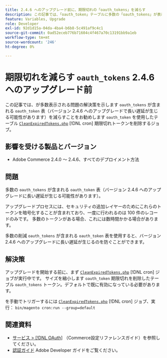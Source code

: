 ```yaml
---
title: 2.4.6 へのアップグレード前に、期限切れの「oauth_tokens」を減らす
description: この記事では、「oauth_token」テーブルに多数の「oauth_tokens」が表示され、バージョン 2.4.6 へのアップグレードで長い遅延が発生する可能性がある問題の解決策を説明します。CleanExpiredTokens.php を使用して、「oauth_token」テーブルを減らすことをお勧めします。
feature: Variables, Upgrade
role: Developer
exl-id: 92d1d15a-04da-4ba4-b6b8-5c491af9c4c1
source-git-commit: 0ad52eceb776b71604c4f467a70c13191bb9a1eb
workflow-type: tm+mt
source-wordcount: '246'
ht-degree: 0%

---
```


# 期限切れを減らす `oauth_tokens` 2.4.6 へのアップグレード前

この記事では、が多数表示される問題の解決策を示します `oauth_tokens` が含まれる `oauth_token` 表（バージョン 2.4.6 へのアップグレードで長い遅延が生じる可能性があります）を減らすことをお勧めします `oauth_token` を使用したテーブル [`CleanExpiredTokens.php`](https://github.com/magento/magento2/blob/2.4.5-p2/app/code/Magento/Integration/Cron/CleanExpiredTokens.php) [!DNL cron] 期限切れトークンを削除するジョブ。

## 影響を受ける製品とバージョン

* Adobe Commerce 2.4.0 ～ 2.4.6、すべてのデプロイメント方法

## 問題

多数の `oauth_tokens` が含まれる `oauth_token` 表（バージョン 2.4.6 へのアップグレードに長い遅延が生じる可能性があります）。

アップグレードプロセスには、セキュリティの追加レイヤーのためにこれらのトークンを暗号化することが含まれており、一度に行われるのは 100 件のレコードのみです。 多数のトークンがある場合、これには数時間かかる場合があります。

多数の削減 `oauth_tokens` が含まれる `oauth_token` 表を使用すると、バージョン 2.4.6 へのアップグレードに長い遅延が生じるのを防ぐことができます。

## 解決策

アップグレードを開始する前に、まず [`CleanExpiredTokens.php`](https://github.com/magento/magento2/blob/2.4.5-p2/app/code/Magento/Integration/Cron/CleanExpiredTokens.php) [!DNL cron] ジョブが実行中です。 サイズを縮小します `oauth_token` 期限切れを削除したテーブル `oauth_tokens` トークン。デフォルトで既に有効になっている必要があります。

を手動でトリガーするには [`CleanExpiredTokens.php`](https://github.com/magento/magento2/blob/2.4.5-p2/app/code/Magento/Integration/Cron/CleanExpiredTokens.php) [!DNL cron] ジョブ、実行：
```bin/magento cron:run --group=default```

## 関連資料

* [サービス > [!DNL OAuth]](https://experienceleague.adobe.com/docs/commerce-admin/config/services/oauth.html) （Commerce設定リファレンスガイド）を参照してください。
* [認証ガイド](https://developer.adobe.com/developer-console/docs/guides/authentication/) Adobe Developer ガイドをご覧ください。
